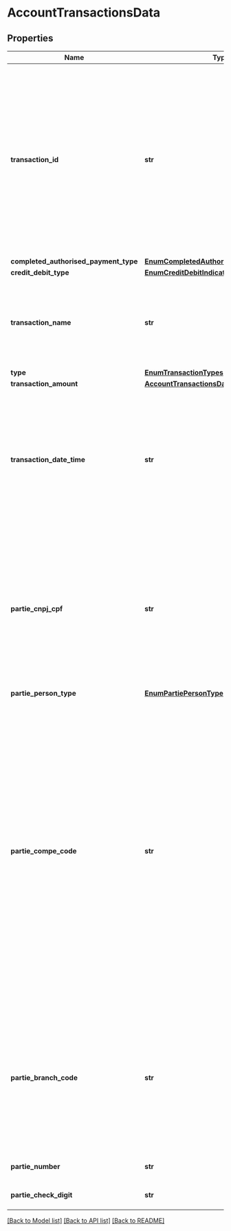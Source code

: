 # AccountTransactionsData

## Properties
Name | Type | Description | Notes
------------ | ------------- | ------------- | -------------
**transaction_id** | **str** | Código ou identificador único prestado pela instituição que mantém a conta para representar a transação individual.  O ideal é que o &#x60;transactionId&#x60; seja imutável.  No entanto, o &#x60;transactionId&#x60; deve obedecer, no mínimo, as regras de imutabilidade propostas conforme tabela “Data de imutabilidade por tipo de transação” presente nas orientações desta API.  | 
**completed_authorised_payment_type** | [**EnumCompletedAuthorisedPaymentIndicator**](EnumCompletedAuthorisedPaymentIndicator.md) |  | 
**credit_debit_type** | [**EnumCreditDebitIndicator**](EnumCreditDebitIndicator.md) |  | 
**transaction_name** | **str** | Literal usada na instituição financeira para identificar a transação. A informação apresentada precisa ser a mesma utilizada nos canais eletrônicos da instituição (extrato). | 
**type** | [**EnumTransactionTypes**](EnumTransactionTypes.md) |  | 
**transaction_amount** | [**AccountTransactionsDataAmount**](AccountTransactionsDataAmount.md) |  | 
**transaction_date_time** | **str** | Data e hora original da transação. No primeiro momento, as instituições poderão complementar informações faltantes com 0 (Por exemplo: 2016-01-29T00:00:00.000Z). A partir de 31/01/2024 é esperado que o campo seja preenchido com informações reais.  | 
**partie_cnpj_cpf** | **str** | Identificação da pessoa envolvida na transação: pagador ou recebedor (Preencher com o CPF ou CNPJ, sem formatação). Exceção a obrigatoriedade de envio: Tipo de transação TED quando se tratar de Transferência entre Reservas (STR0004) e Recebimento de recursos judiciais (STR0051R2).  | [optional] 
**partie_person_type** | [**EnumPartiePersonType**](EnumPartiePersonType.md) |  | [optional] 
**partie_compe_code** | **str** | Código identificador atribuído pelo Banco Central do Brasil às instituições participantes do STR (Sistema de Transferência de reservas) referente à pessoa envolvida na transação. O número-código substituiu o antigo código COMPE. Todos os participantes do STR, exceto as Infraestruturas do Mercado Financeiro (IMF) e a Secretaria do Tesouro Nacional, possuem um número-código independentemente de participarem da Centralizadora da Compensação de Cheques (Compe). O campo tem a anotação “n/a” (“não se aplica”) para os participantes do STR aos quais não é atribuído um número-código | [optional] 
**partie_branch_code** | **str** | Código da Agência detentora da conta da pessoa envolvida na transação. (Agência é a dependência destinada ao atendimento aos clientes, ao público em geral e aos associados de cooperativas de crédito, no exercício de atividades da instituição, não podendo ser móvel ou transitória) | [optional] 
**partie_number** | **str** | Número da conta da pessoa envolvida na transação | [optional] 
**partie_check_digit** | **str** | Dígito da conta da pessoa envolvida na transação | [optional] 

[[Back to Model list]](../README.md#documentation-for-models) [[Back to API list]](../README.md#documentation-for-api-endpoints) [[Back to README]](../README.md)


